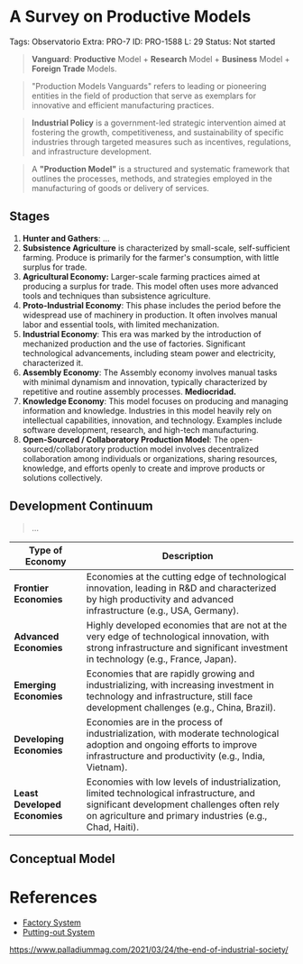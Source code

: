# A Survey on Productive Models

Tags: Observatorio
Extra: PRO-7
ID: PRO-1588
L: 29
Status: Not started

> **Vanguard**:  **Productive** Model + **Research** Model + **Business** Model + **Foreign Trade** Models.
> 

> "Production Models Vanguards" refers to leading or pioneering entities in the field of production that serve as exemplars for innovative and efficient manufacturing practices.
> 

> **Industrial Policy** is a government-led strategic intervention aimed at fostering the growth, competitiveness, and sustainability of specific industries through targeted measures such as incentives, regulations, and infrastructure development.
> 

> A **"Production Model"** is a structured and systematic framework that outlines the processes, methods, and strategies employed in the manufacturing of goods or delivery of services.
> 

> <Production Model in the Knowledge Economy>
> 

## Stages

1. **Hunter and Gathers**: …
2. **Subsistence Agriculture** is characterized by small-scale, self-sufficient farming. Produce is primarily for the farmer's consumption, with little surplus for trade.
3. **Agricultural Economy:** Larger-scale farming practices aimed at producing a surplus for trade. This model often uses more advanced tools and techniques than subsistence agriculture.
4. **Proto-Industrial Economy**: This phase includes the period before the widespread use of machinery in production. It often involves manual labor and essential tools, with limited mechanization.
5. **Industrial Economy**: This era was marked by the introduction of mechanized production and the use of factories. Significant technological advancements, including steam power and electricity, characterized it.
6. **Assembly Economy**: The Assembly economy involves manual tasks with minimal dynamism and innovation, typically characterized by repetitive and routine assembly processes. **Mediocridad.**
7. **Knowledge Economy**: This model focuses on producing and managing information and knowledge. Industries in this model heavily rely on intellectual capabilities, innovation, and technology. Examples include software development, research, and high-tech manufacturing.
8. **Open-Sourced / Collaboratory Production Model**: The open-sourced/collaboratory production model involves decentralized collaboration among individuals or organizations, sharing resources, knowledge, and efforts openly to create and improve products or solutions collectively.

## Development Continuum

> …
> 

| Type of Economy | Description |
| --- | --- |
| **Frontier Economies** | Economies at the cutting edge of technological innovation, leading in R&D and characterized by high productivity and advanced infrastructure (e.g., USA, Germany). |
| **Advanced Economies** | Highly developed economies that are not at the very edge of technological innovation, with strong infrastructure and significant investment in technology (e.g., France, Japan). |
| **Emerging Economies** | Economies that are rapidly growing and industrializing, with increasing investment in technology and infrastructure, still face development challenges (e.g., China, Brazil). |
| **Developing Economies** | Economies are in the process of industrialization, with moderate technological adoption and ongoing efforts to improve infrastructure and productivity (e.g., India, Vietnam). |
| **Least Developed Economies** | Economies with low levels of industrialization, limited technological infrastructure, and significant development challenges often rely on agriculture and primary industries (e.g., Chad, Haiti). |

## Conceptual Model



# References

- [Factory System](https://es.wikipedia.org/wiki/Factory_system)
- [Putting-out System](https://es.wikipedia.org/wiki/Sistema_putting-out)

https://www.palladiummag.com/2021/03/24/the-end-of-industrial-society/